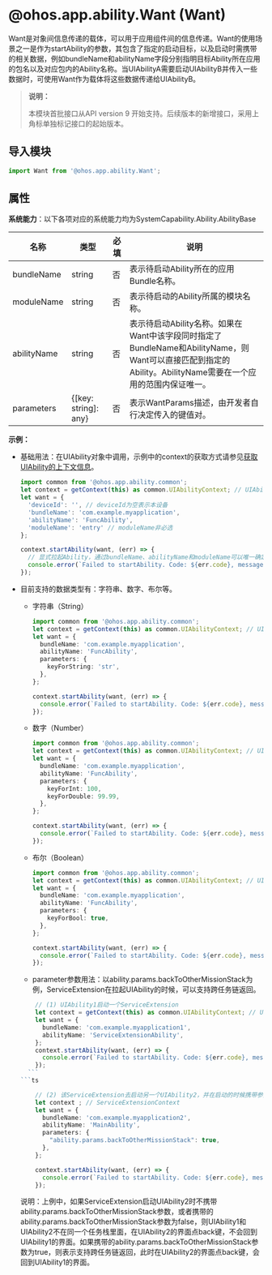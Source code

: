 # @ohos.app.ability.Want (Want)

Want是对象间信息传递的载体，可以用于应用组件间的信息传递。Want的使用场景之一是作为startAbility的参数，其包含了指定的启动目标，以及启动时需携带的相关数据，例如bundleName和abilityName字段分别指明目标Ability所在应用的包名以及对应包内的Ability名称。当UIAbilityA需要启动UIAbilityB并传入一些数据时，可使用Want作为载体将这些数据传递给UIAbilityB。

> **说明：**
>
> 本模块首批接口从API version 9 开始支持。后续版本的新增接口，采用上角标单独标记接口的起始版本。

## 导入模块

```ts
import Want from '@ohos.app.ability.Want';
```

## 属性

**系统能力**：以下各项对应的系统能力均为SystemCapability.Ability.AbilityBase

| 名称        | 类型                 | 必填 | 说明                                                         |
| ----------- | -------------------- | ---- | ------------------------------------------------------------ |
| bundleName   | string               | 否   | 表示待启动Ability所在的应用Bundle名称。 |
| moduleName | string | 否 | 表示待启动的Ability所属的模块名称。 |
| abilityName  | string               | 否   | 表示待启动Ability名称。如果在Want中该字段同时指定了BundleName和AbilityName，则Want可以直接匹配到指定的Ability。AbilityName需要在一个应用的范围内保证唯一。 |
| parameters   | {[key: string]: any} | 否   | 表示WantParams描述，由开发者自行决定传入的键值对。|

**示例：**

- 基础用法：在UIAbility对象中调用，示例中的context的获取方式请参见[获取UIAbility的上下文信息](https://gitee.com/openharmony/docs/blob/master/zh-cn/application-dev/application-models/uiability-usage.md#%E8%8E%B7%E5%8F%96uiability%E7%9A%84%E4%B8%8A%E4%B8%8B%E6%96%87%E4%BF%A1%E6%81%AF)。

  ```ts
  import common from '@ohos.app.ability.common';
  let context = getContext(this) as common.UIAbilityContext; // UIAbilityContext
  let want = {
    'deviceId': '', // deviceId为空表示本设备
    'bundleName': 'com.example.myapplication',
    'abilityName': 'FuncAbility',
    'moduleName': 'entry' // moduleName非必选
  };
  
  context.startAbility(want, (err) => {
    // 显式拉起Ability，通过bundleName、abilityName和moduleName可以唯一确定一个Ability
    console.error(`Failed to startAbility. Code: ${err.code}, message: ${err.message}`);
  });
  ```

- 目前支持的数据类型有：字符串、数字、布尔等。

    * 字符串（String）
        ```ts
        import common from '@ohos.app.ability.common';
        let context = getContext(this) as common.UIAbilityContext; // UIAbilityContext
        let want = {
          bundleName: 'com.example.myapplication',
          abilityName: 'FuncAbility',
          parameters: {
            keyForString: 'str',
          },
        };
        
        context.startAbility(want, (err) => {
          console.error(`Failed to startAbility. Code: ${err.code}, message: ${err.message}`);
        });
        ```
    * 数字（Number）
        ```ts
        import common from '@ohos.app.ability.common';
        let context = getContext(this) as common.UIAbilityContext; // UIAbilityContext
        let want = {
          bundleName: 'com.example.myapplication',
          abilityName: 'FuncAbility',
          parameters: {
            keyForInt: 100,
            keyForDouble: 99.99,
          },
        };
        
        context.startAbility(want, (err) => {
          console.error(`Failed to startAbility. Code: ${err.code}, message: ${err.message}`);
        });
        ```
    * 布尔（Boolean）
        ```ts
        import common from '@ohos.app.ability.common';
        let context = getContext(this) as common.UIAbilityContext; // UIAbilityContext
        let want = {
          bundleName: 'com.example.myapplication',
          abilityName: 'FuncAbility',
          parameters: {
            keyForBool: true,
          },
        };
        
        context.startAbility(want, (err) => {
          console.error(`Failed to startAbility. Code: ${err.code}, message: ${err.message}`);
        });
        ```
    - parameter参数用法：以ability.params.backToOtherMissionStack为例，ServiceExtension在拉起UIAbility的时候，可以支持跨任务链返回。

    ```ts
        // (1) UIAbility1启动一个ServiceExtension
        let context = getContext(this) as common.UIAbilityContext; // UIAbilityContext
        let want = {
          bundleName: 'com.example.myapplication1',
          abilityName: 'ServiceExtensionAbility',
        };
        context.startAbility(want, (err) => {
          console.error(`Failed to startAbility. Code: ${err.code}, message: ${err.message}`);
        });
      ```
    ```ts

        // (2) 该ServiceExtension去启动另一个UIAbility2，并在启动的时候携带参数ability.params.backToOtherMissionStack为true
        let context ; // ServiceExtensionContext
        let want = {
          bundleName: 'com.example.myapplication2',
          abilityName: 'MainAbility',
          parameters: {
            "ability.params.backToOtherMissionStack": true,
          },
        };

        context.startAbility(want, (err) => {
          console.error(`Failed to startAbility. Code: ${err.code}, message: ${err.message}`);
        });
    ```

    说明：上例中，如果ServiceExtension启动UIAbility2时不携带ability.params.backToOtherMissionStack参数，或者携带的ability.params.backToOtherMissionStack参数为false，则UIAbility1和UIAbility2不在同一个任务栈里面，在UIAbility2的界面点back键，不会回到UIAbility1的界面。如果携带的ability.params.backToOtherMissionStack参数为true，则表示支持跨任务链返回，此时在UIAbility2的界面点back键，会回到UIAbility1的界面。
